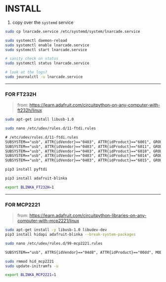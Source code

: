 # INSTALL


1. copy over the `systemd` service

```sh
sudo cp lnarcade.service /etc/systemd/system/lnarcade.service

sudo systemctl daemon-reload
sudo systemctl enable lnarcade.service
sudo systemctl start lnarcade.service

# sanity check on status
sudo systemctl status lnarcade.service

# look at the logs?
sudo journalctl -u lnarcade.service
```






---

### FOR FT232H

> from: https://learn.adafruit.com/circuitpython-on-any-computer-with-ft232h/linux

```sh
sudo apt-get install libusb-1.0

sudo nano /etc/udev/rules.d/11-ftdi.rules
```

```txt
# /etc/udev/rules.d/11-ftdi.rules
SUBSYSTEM=="usb", ATTR{idVendor}=="0403", ATTR{idProduct}=="6001", GROUP="plugdev", MODE="0666"
SUBSYSTEM=="usb", ATTR{idVendor}=="0403", ATTR{idProduct}=="6011", GROUP="plugdev", MODE="0666"
SUBSYSTEM=="usb", ATTR{idVendor}=="0403", ATTR{idProduct}=="6010", GROUP="plugdev", MODE="0666"
SUBSYSTEM=="usb", ATTR{idVendor}=="0403", ATTR{idProduct}=="6014", GROUP="plugdev", MODE="0666"
SUBSYSTEM=="usb", ATTR{idVendor}=="0403", ATTR{idProduct}=="6015", GROUP="plugdev", MODE="0666"
```

```sh
pip3 install pyftdi

pip3 install adafruit-blinka

export BLINKA_FT232H=1
```

---

### FOR MCP2221

> from: https://learn.adafruit.com/circuitpython-libraries-on-any-computer-with-mcp2221/linux

```sh
sudo apt-get install -y libusb-1.0 libudev-dev
pip3 install hidapi adafruit-blinka --break-system-packages
```


```sh
sudo nano /etc/udev/rules.d/99-mcp2221.rules
```

```txt
SUBSYSTEM=="usb", ATTRS{idVendor}=="04d8", ATTR{idProduct}=="00dd", MODE="0666"
```

```sh
sudo rmmod hid_mcp2221
sudo update-initramfs -u
```

```sh
export BLINKA_MCP2221=1
```
